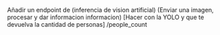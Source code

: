 Añadir un endpoint de (inferencia de vision artificial) (Enviar una imagen, procesar y dar informacion informacion) [Hacer con la YOLO y que te devuelva la cantidad de personas] /people_count